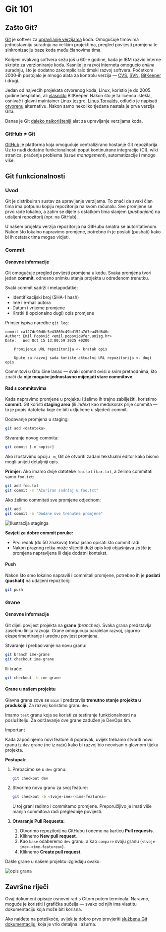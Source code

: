 # Git 101

## Zašto Git?

[Git](https://en.wikipedia.org/wiki/Git) je softver za [upravljanje verzijama](https://en.wikipedia.org/wiki/Version_control) koda. Omogućuje timovima jednostavniju suradnju na velikim projektima, pregled povijesti promjena te sinkronizaciju baze koda među članovima tima.

Korijeni ovakvog softvera sežu još u 60-e godine, kada je IBM razvio interne skripte za verzioniranje koda. Kasnije je razvoj interneta omogućio *online* suradnju, što je dodatno zakompliciralo timski razvoj softvera. Početkom 2000-ih postojalo je mnogo alata za kontrolu verzija — [CVS](https://en.wikipedia.org/wiki/Concurrent_Versions_System), [SVN](https://en.wikipedia.org/wiki/Apache_Subversion), [BitKeeper](https://en.wikipedia.org/wiki/BitKeeper) i drugi.

Jedan od najvećih projekata otvorenog koda, Linux, koristio je do 2005. godine besplatan, ali [vlasnički](https://en.wikipedia.org/wiki/Proprietary_software) BitKeeper. Nakon što je ta licenca istekla, osnivač i glavni maintainer Linux jezgre, [Linus Torvalds](https://en.wikipedia.org/wiki/Linus_Torvalds), odlučio je napisati [otvorenu](https://en.wikipedia.org/wiki/Free_software) alternativu. Nakon samo nekoliko tjedana nastala je prva verzija Gita.

Danas je Git [daleko najkorišteniji](https://6sense.com/tech/version-control/git-market-share) alat za upravljanje verzijama koda.

### GitHub ≠ Git

[GitHub](https://en.wikipedia.org/wiki/GitHub) je platforma koja omogućuje centralizirano hostanje Git repozitorija. Uz to nudi dodatne funkcionalnosti poput kontinuirane integracije (CI), wiki stranica, praćenja problema (*issue management*), automatizacije i mnogo više.


## Git funkcionalnosti

### Uvod

Git je distribuiran sustav za upravljanje verzijama. To znači da svaki član tima ima potpunu kopiju repozitorija na svom računalu. Sve promjene se prvo rade lokalno, a zatim se dijele s ostatkom tima slanjem (*pushanjem*) na udaljeni repozitorij (npr. na GitHub).

U našem projektu verzija repozitorija na GitHubu smatra se autoritativnom.
Nakon što lokalno napravimo promjene, potrebno ih je poslati (pushati) kako bi ih ostatak tima mogao vidjeti.

### Commit

#### Osnovne informacije

Git omogućuje pregled povijesti promjena u kodu. Svaka promjena tvori jedan **commit**, odnosno snimku stanja projekta u određenom trenutku.

Svaki commit sadrži i metapodatke:

* Identifikacijski broj (SHA-1 hash)
* Ime i e-mail autora
* Datum i vrijeme promjene
* Kratki (i opcionalno dugi) opis promjene

Primjer ispisa naredbe `git log`:

```
commit ca127dc90d0c5e43860c49bd152a7d7ea45d646c
Author: Emil Popović <emil.popovic@fer.unizg.hr>
Date:   Wed Oct 15 13:00:59 2025 +0200

    Promijenio URL repozitorija <- kratak opis

    Upute za razvoj sada koriste aktualni URL repozitorija <- dugi opis
```

Commitovi u Gitu čine lanac — svaki commit ovisi o svim prethodnima, što znači da **nije moguće jednostavno mijenjati stare commitove**.

#### Rad s commitovima

Kada napravimo promjene u projektu i želimo ih trajno zabilježiti, koristimo **commit**.
Git koristi **staging area** (ili *index*) kao međukorak prije commita — to je popis datoteka koje će biti uključene u sljedeći commit.

Dodavanje promjena u staging:

```bash
git add <datoteka>
```

Stvaranje novog commita:

```bash
git commit [-m <opis>]
```

Ako izostavimo opciju `-m`, Git će otvoriti zadani tekstualni editor kako bismo mogli unijeti detaljniji opis.

**Primjer:**
Ako imamo dvije datoteke `foo.txt` i `bar.txt`, a želimo commitati samo `foo.txt`:

```bash
git add foo.txt
git commit -m "Ažuriran sadržaj u foo.txt"
```

Ako želimo commitati sve promjene odjednom:

```bash
git add .
git commit -m "Dodane sve trenutne promjene"
```

![Ilustracija staginga](https://git-scm.com/images/about/index1@2x.png)

**Savjeti za dobre commit poruke:**

* Prvi redak (do 50 znakova) treba jasno opisati što commit radi.
* Nakon praznog retka može slijediti duži opis koji objašnjava *zašto* je promjena napravljena ili daje dodatni kontekst.

#### Push

Nakon što smo lokalno napravili i commitali promjene, potrebno ih je **poslati (pushati)** na udaljeni repozitorij:

```bash
git push
```


### Grane

#### Osnovne informacije

Git dijeli povijest projekta na **grane** (*branches*). Svaka grana predstavlja zasebnu liniju razvoja.
Grane omogućuju paralelan razvoj, sigurno eksperimentiranje i urednu povijest promjena.

Stvaranje i prebacivanje na novu granu:

```bash
git branch ime-grane
git checkout ime-grane
```

Ili kraće:

```bash
git checkout -b ime-grane
```

#### Grane u našem projektu

Glavna grana zove se `main` i predstavlja **trenutno stanje projekta u produkciji**.
Za razvoj koristimo granu `dev`.

Imamo `test` granu koja se koristi za testiranje funkcionalnosti na poslužitelju. Za održavanje ove grane zadužen je DevOps tim.

> [!IMPORTANT]
> Kada započinjemo novi feature ili popravak, uvijek trebamo stvoriti novu granu iz `dev` grane (ne iz `main`) kako bi razvoj bio neovisan o glavnom tijeku projekta.

**Postupak:**

1. Prebacimo se u `dev` granu:

   ```bash
   git checkout dev
   ```

2. Stvorimo novu granu za svoj feature:

   ```bash
   git checkout -b <tvoje-ime>-<ime-featurea>
   ```

   U toj grani radimo i commitamo promjene.
   Preporučljivo je imati više manjih commitova radi preglednije povijesti.

3. **Otvaranje Pull Requesta:**

   1. Otvorimo repozitorij na GitHubu i odemo na karticu **Pull requests**.
   2. Kliknemo **New pull request**.
   3. Kao `base` odaberemo `dev` granu, a kao `compare` svoju granu (`<tvoje-ime>-<ime-featurea>`).
   4. Kliknemo **Create pull request**.

Dakle grane u našem projektu izgledaju ovako:

![opis grana](https://wac-cdn.atlassian.com/dam/jcr:34c86360-8dea-4be4-92f7-6597d4d5bfae/02%20Feature%20branches.svg)

## Završne riječi

Ovaj dokument opisuje osnovni rad s Gitom putem terminala.
Naravno, moguće je koristiti i grafička sučelja — svako od njih ima vlastitu dokumentaciju koja može biti korisna.

Ako naiđete na poteškoće, uvijek je dobro prvo provjeriti [službenu Git dokumentaciju](https://git-scm.com/docs/), koja je vrlo detaljna i ažurna.
